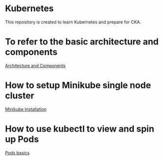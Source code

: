 # Kubernetes
This repository is created to learn Kubernetes and prepare for CKA.

# To refer to the basic architecture and components
[Architecture and Components](/Architecture.txt)

# How to setup Minikube single node cluster
[Minikube Installation](/InstallingMinikube.txt)

# How to use kubectl to view and spin up Pods
[Pods basics](/Pods.txt)